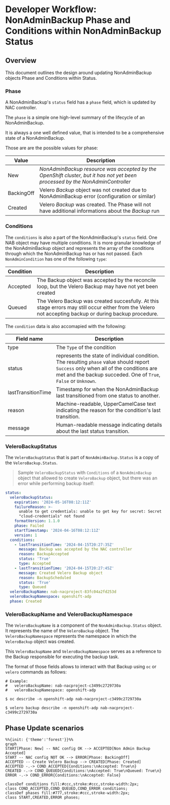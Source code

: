 # Developer Workflow: NonAdminBackup Phase and Conditions within NonAdminBackup Status

## Overview

This document outlines the design around updating NonAdminBackup objects Phase and Conditions within Status.

### Phase

A NonAdminBackup's `status` field has a `phase` field, which is updated by NAC controller.

The `phase` is a simple one high-level summary of the lifecycle of an NonAdminBackup.

It is always a one well defined value, that is intended to be a comprehensive state of a NonAdminBackup.

Those are are the possible values for phase:

| **Value** | **Description**                 |
|-----------|--------------------------------|
| New | *NonAdminBackup resource was accepted by the OpenShift cluster, but it has not yet been processed by the NonAdminController* |
| BackingOff | Velero *Backup* object was not created due to NonAdminBackup error (configuration or similar) |
| Created | Velero *Backup* was created. The Phase will not have additional informations about the *Backup* run |

### Conditions

The `conditions` is also a part of the NonAdminBackup's `status` field. One NAB object may have multiple conditions. It is more granular knowledge of the NonAdminBackup object and represents the array of the conditions through which the NonAdminBackup has or has not passed. Each `NonAdminCondition` has one of the following `type`:

| **Condition** | **Description**                 |
|-----------|--------------------------------|
| Accepted | The Backup object was accepted by the reconcile loop, but the Velero Backup may have not yet been created |
| Queued | The Velero Backup was created succesfully. At this stage errors may still occur either from the Velero not accepting backup or during backup procedure. |

The `condition` data is also accomapied with the following:

| **Field name** | **Description**                 |
|-----------|--------------------------------|
| type | The `Type` of the condition |
| status | represents the state of individual condition. The resulting `phase` value should report `Success` only when all of the conditions are met and the backup succeded. One of `True`, `False` or `Unknown`. |
| lastTransitionTime | Timestamp for when the NonAdminBackup last transitioned from one status to another. |
| reason | Machine-readable, UpperCamelCase text indicating the reason for the condition's last transition. |
| message | Human-readable message indicating details about the last status transition. |

### VeleroBackupStatus

The `VeleroBackupStatus` that is part of `NonAdminBackup.Status` is a copy of the `VeleroBackup.Status`.


> Sample `VeleroBackupStatus` with `Conditions` of a `NonAdminBackup` object that allowed to create `VeleroBackup` object, but there was an error while performing backup itself:

```yaml
status:
  veleroBackupStatus:
    expiration: '2024-05-16T08:12:11Z'
    failureReason: >-
      unable to get credentials: unable to get key for secret: Secret
      "cloud-credentials" not found
    formatVersion: 1.1.0
    phase: Failed
    startTimestamp: '2024-04-16T08:12:11Z'
    version: 1
  conditions:
    - lastTransitionTime: '2024-04-15T20:27:35Z'
      message: Backup was accepted by the NAC controller
      reason: BackupAccepted
      status: 'True'
      type: Accepted
    - lastTransitionTime: '2024-04-15T20:27:45Z'
      message: Created Velero Backup object
      reason: BackupScheduled
      status: 'True'
      type: Queued
  veleroBackupName: nab-nacproject-83fc04a2fd253d
  veleroBackupNamespace: openshift-adp
  phase: Created
```

### VeleroBackupName and VeleroBackupNamespace
The `VeleroBackupName` is a component of the `NonAdminBackup.Status` object. It represents the name of the `VeleroBackup` object. The `VeleroBackupNamespace` represents the namespace in which the `VeleroBackup` object was created.

This `VeleroBackupName` and `VeleroBackupNamespace` serves as a reference to the Backup responsible for executing the backup task.

The format of those fields allows to interact with that Backup using `oc` or `velero` commands as follows:

```shell
# Example:
#   veleroBackupName: nab-nacproject-c3499c2729730a
#   veleroBackupNamespace: openshift-adp

$ oc describe -n openshift-adp nab-nacproject-c3499c2729730a

$ velero backup describe -n openshift-adp nab-nacproject-c3499c2729730a
```


## Phase Update scenarios

```mermaid
%%{init: {'theme':'forest'}}%%
graph
START[Phase: New] -- NAC config OK --> ACCEPTED[Non Admin Backup Accepted]
START -- NAC config NOT OK --> ERROR[Phase: BackingOff]
ACCEPTED -- Create Velero Backup --> CREATED[Phase: Created]
ACCEPTED -.-> COND_ACCEPTED{Conditions:\nAccepted: True\n}
CREATED -.-> COND_QUEUED{Conditions:\nAccepted: True\nQueued: True\n}
ERROR -.-> COND_ERROR{Conditions:\nAccepted: False}

classDef conditions fill:#ccc,stroke:#ccc,stroke-width:2px;
class COND_ACCEPTED,COND_QUEUED,COND_ERROR conditions;
classDef phases fill:#777,stroke:#ccc,stroke-width:2px;
class START,CREATED,ERROR phases;

```